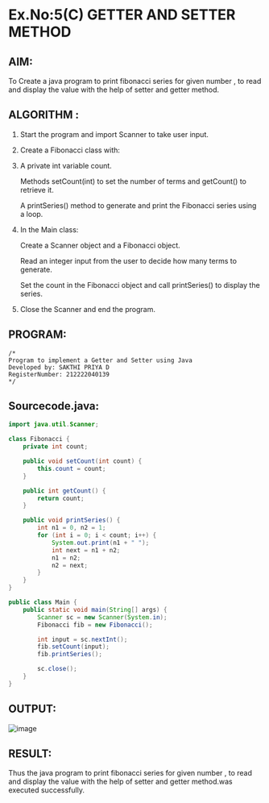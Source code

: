# Ex.No:5(C)    GETTER AND SETTER METHOD

## AIM:
To Create a java program to print fibonacci series for given number , to read and display the value with the help of setter and getter method.

## ALGORITHM :
1. Start the program and import Scanner to take user input.

2. Create a Fibonacci class with:

3. A private int variable count.

   Methods setCount(int) to set the number of terms and getCount() to retrieve it.
   
   A printSeries() method to generate and print the Fibonacci series using a loop.

4. In the Main class:

   Create a Scanner object and a Fibonacci object.
   
   Read an integer input from the user to decide how many terms to generate.
   
   Set the count in the Fibonacci object and call printSeries() to display the series.

5. Close the Scanner and end the program.


## PROGRAM:
 ```
/*
Program to implement a Getter and Setter using Java
Developed by: SAKTHI PRIYA D
RegisterNumber: 212222040139
*/
```

## Sourcecode.java:
```java
import java.util.Scanner;

class Fibonacci {
    private int count;

    public void setCount(int count) {
        this.count = count;
    }

    public int getCount() {
        return count;
    }

    public void printSeries() {
        int n1 = 0, n2 = 1;
        for (int i = 0; i < count; i++) {
            System.out.print(n1 + " ");
            int next = n1 + n2;
            n1 = n2;
            n2 = next;
        }
    }
}

public class Main {
    public static void main(String[] args) {
        Scanner sc = new Scanner(System.in);
        Fibonacci fib = new Fibonacci();

        int input = sc.nextInt();
        fib.setCount(input);
        fib.printSeries();

        sc.close();
    }
}
```

## OUTPUT:

![image](https://github.com/user-attachments/assets/3cfe3f3a-da7e-4dc9-99c1-92be88adc82b)


## RESULT:
Thus the java program to print fibonacci series for given number , to read and display the value with the help of setter and getter method.was executed successfully.





